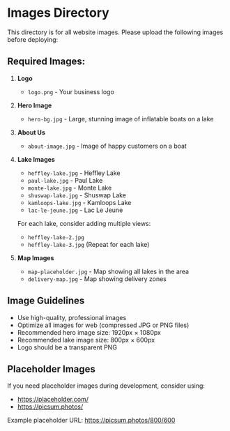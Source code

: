 # Images Directory

This directory is for all website images. Please upload the following images before deploying:

## Required Images:

1. **Logo**
   - `logo.png` - Your business logo

2. **Hero Image**
   - `hero-bg.jpg` - Large, stunning image of inflatable boats on a lake

3. **About Us**
   - `about-image.jpg` - Image of happy customers on a boat

4. **Lake Images**
   - `heffley-lake.jpg` - Heffley Lake
   - `paul-lake.jpg` - Paul Lake
   - `monte-lake.jpg` - Monte Lake
   - `shuswap-lake.jpg` - Shuswap Lake
   - `kamloops-lake.jpg` - Kamloops Lake
   - `lac-le-jeune.jpg` - Lac Le Jeune

   For each lake, consider adding multiple views:
   - `heffley-lake-2.jpg`
   - `heffley-lake-3.jpg`
   (Repeat for each lake)

5. **Map Images**
   - `map-placeholder.jpg` - Map showing all lakes in the area
   - `delivery-map.jpg` - Map showing delivery zones

## Image Guidelines

- Use high-quality, professional images
- Optimize all images for web (compressed JPG or PNG files)
- Recommended hero image size: 1920px × 1080px
- Recommended lake image size: 800px × 600px
- Logo should be a transparent PNG

## Placeholder Images

If you need placeholder images during development, consider using:
- https://placeholder.com/
- https://picsum.photos/

Example placeholder URL: https://picsum.photos/800/600 